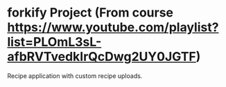 # forkify Project (From course https://www.youtube.com/playlist?list=PLOmL3sL-afbRVTvedkIrQcDwg2UY0JGTF)

Recipe application with custom recipe uploads.

